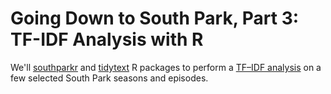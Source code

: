 # Going Down to South Park, Part 3: TF-IDF Analysis with R

We'll [southparkr](https://github.com/pdrhlik/southparkr) and [tidytext](https://github.com/juliasilge/tidytext) R packages to perform a [TF–IDF analysis](https://en.wikipedia.org/wiki/Tf%E2%80%93idf) on a few selected South Park seasons and episodes.
